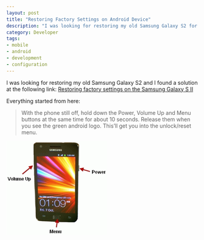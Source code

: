 ```yaml
---
layout: post
title: "Restoring Factory Settings on Android Device"
description: "I was looking for restoring my old Samsung Galaxy S2 for using it as a test machine and here is how I made."
category: Developer
tags:
- mobile
- android
- development
- configuration
---
```


I was looking for restoring my old Samsung Galaxy S2 and I found a solution at the following link: [Restoring factory settings on the Samsung Galaxy S II](http://support.vodafone.com.au/articles/FAQ/How-to-restore-factory-settings-on-the-Samsung-Galaxy-S-II)

Everything started from here:

> With the phone still off, hold down the Power, Volume Up and Menu buttons at the same time for about 10 seconds. Release them when you see the green android logo. This’ll get you into the unlock/reset menu.

  ![Galaxy S2 hard reset](/images/posts/galaxysIIhardreset1.gif)
